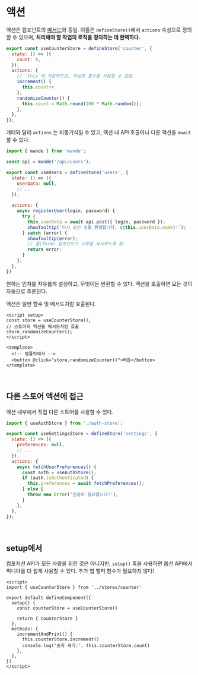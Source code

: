 # 액션

액션은 컴포넌트의 [메서드](https://ko.vuejs.org/api/options-state.html#methods)와 동일. 이들은 `defineStore()`에서 `actions` 속성으로 정의할 수 있으며, **처리해야 할 작업의 로직을 정의하는 데 완벽하다.**

```js
export const useCounterStore = defineStore('counter', {
  state: () => ({
    count: 0,
  }),
  actions: {
    // `this`에 의존하므로, 화살표 함수를 사용할 수 없음.
    increment() {
      this.count++
    },
    randomizeCounter() {
      this.count = Math.round(100 * Math.random());
    },
  },
});
```

게터와 달리 `actions` 는 비동기식일 수 있고, 액션 내 API 호출이나 다른 액션을 `await` 할 수 있다.

```js
import { mande } from 'mande';

const api = mande('/api/users');

export const useUsers = defineStore('users', {
  state: () => ({
    userData: null,
    // ...
  }),

  actions: {
    async registerUser(login, password) {
      try {
        this.userData = await api.post({ login, password });
        showTooltip(`다시 오신 것을 환영합니다, ${this.userData.name}!`);
      } catch (error) {
        showTooltip(error);
        // 폼(form) 컴포넌트가 오류를 표시하도록 함.
        return error;
      }
    },
  },
})
```

원하는 인자를 자유롭게 설정하고, 무엇이든 반환할 수 있다. 액션을 호출하면 모든 것이 자동으로 추론된다.

액션은 일반 함수 및 메서드처럼 호출된다.

```vue
<script setup>
const store = useCounterStore();
// 스토어의 액션을 메서드처럼 호출
store.randomizeCounter();
</script>

<template>
  <!-- 템플릿에서 -->
  <button @click="store.randomizeCounter()">버튼</button>
</template>
```

<br/>

## 다른 스토어 액션에 접근

액션 내부에서 직접 다른 스토어를 사용할 수 있다.

```js
import { useAuthStore } from './auth-store';

export const useSettingsStore = defineStore('settings', {
  state: () => ({
    preferences: null,
    // ...
  }),
  actions: {
    async fetchUserPreferences() {
      const auth = useAuthStore();
      if (auth.isAuthenticated) {
        this.preferences = await fetchPreferences();
      } else {
        throw new Error('인증이 필요합니다!');
      }
    },
  },
});
```

<br/>

## setup에서

컴포지션 API가 모든 사람을 위한 것은 아니지만, `setup()` 훅을 사용하면 옵션 API에서 피니아를 더 쉽게 사용할 수 있다. 추가 맵 헬퍼 함수가 필요하지 않다!

```vue
<script>
import { useCounterStore } from '../stores/counter'

export default defineComponent({
  setup() {
    const counterStore = useCounterStore()

    return { counterStore }
  },
  methods: {
    incrementAndPrint() {
      this.counterStore.increment()
      console.log('숫자 세기:', this.counterStore.count)
    },
  },
})
</script>
```

